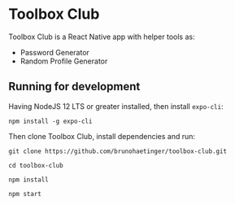 # Toolbox Club

Toolbox Club is a React Native app with helper tools as:

- Password Generator
- Random Profile Generator

## Running for development

Having NodeJS 12 LTS or greater installed, then install `expo-cli`:

`npm install -g expo-cli`

Then clone Toolbox Club, install dependencies and run:

```
git clone https://github.com/brunohaetinger/toolbox-club.git 

cd toolbox-club

npm install

npm start
```